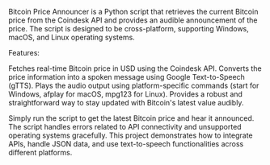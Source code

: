 Bitcoin Price Announcer is a Python script that retrieves the current Bitcoin price from the Coindesk API and provides an audible announcement of the price. The script is designed to be cross-platform, supporting Windows, macOS, and Linux operating systems.

Features:

Fetches real-time Bitcoin price in USD using the Coindesk API.
Converts the price information into a spoken message using Google Text-to-Speech (gTTS).
Plays the audio output using platform-specific commands (start for Windows, afplay for macOS, mpg123 for Linux).
Provides a robust and straightforward way to stay updated with Bitcoin's latest value audibly.

Simply run the script to get the latest Bitcoin price and hear it announced.
The script handles errors related to API connectivity and unsupported operating systems gracefully.
This project demonstrates how to integrate APIs, handle JSON data, and use text-to-speech functionalities across different platforms.
